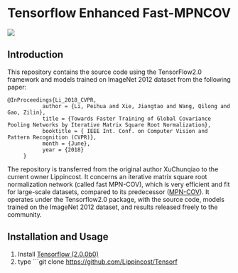 # Tensorflow Enhanced Fast-MPNCOV

![](https://camo.githubusercontent.com/f2cdc5f25d743e922fd2c23e8a2a42e1f25c1e36/687474703a2f2f7065696875616c692e6f72672f70696374757265732f666173745f4d504e2d434f562e4a5047)
## Introduction
This repository contains the source code using the TensorFlow2.0 framework and models trained on ImageNet 2012 dataset from the following paper:<br>
```
@InProceedings{Li_2018_CVPR,
           author = {Li, Peihua and Xie, Jiangtao and Wang, Qilong and Gao, Zilin},
           title = {Towards Faster Training of Global Covariance Pooling Networks by Iterative Matrix Square Root Normalization},
           booktitle = { IEEE Int. Conf. on Computer Vision and Pattern Recognition (CVPR)},
           month = {June},
           year = {2018}
     }
```
The repository is transferred from the original author XuChunqiao to the current owner Lippincost.
It concerns an iterative matrix square root normalization network (called fast MPN-COV), which is very efficient and fit for large-scale datasets, compared to its predecessor ([MPN-COV](https://github.com/jiangtaoxie/MPN-COV)). It operates under the Tensorflow2.0 package, with the source code, models trained on the ImageNet 2012 dataset, and results released freely to the community.

## Installation and Usage
1. Install [Tensorflow (2.0.0b0)](https://tensorflow.google.cn/install)
2. type ```git clone https://github.com/Lippincost/Tensorf